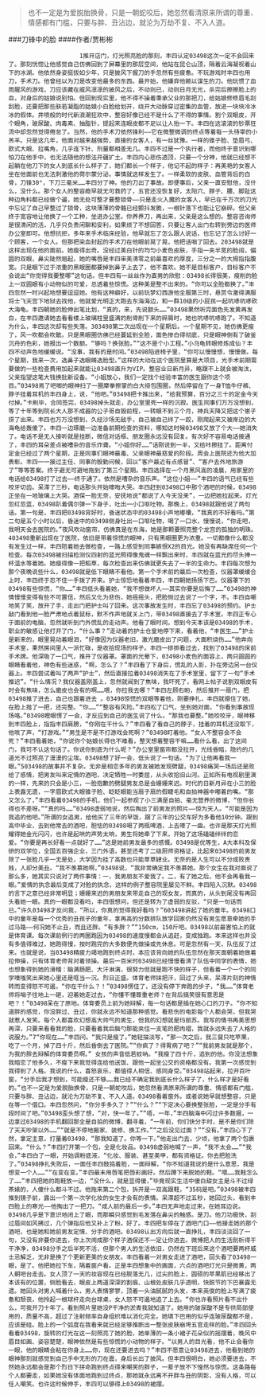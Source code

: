 > 也不一定是为爱脱胎换骨，只是一朝蛇咬后，她忽然看清原来所谓的尊重、情感都有门槛，只要与胖、丑沾边，就沦为万劫不复、不入人道。

###刀锋中的脸
####作者/贾彬彬

						1推开店门，灯光照亮脸的那刻，丰四认定03498这次一定不会回来了。那刻恍惚让他感觉自己仿佛回到了屏幕里的那层空间，他站在昆仑山顶，隔着云海凝视着山下的冰湖。他依然身姿挺拔如少年，只是披风下握刀的手忽然有些疲惫。不玩游戏时丰四也用刀，手术刀。他曾经以为刀是改变他最多的东西。最开始，他嫌弃他赖以谋生的刀。他玩惯了血雨腥风的游戏，刀应该藏在威风凛凛的披风之后，不动则已，动则日月无光，杀完后擦擦脸上的血，对身后的姑娘说别怕。但回到现实里，他不得不操着秉承父业的那把刀，给姑娘修修眉毛刮刮脸，还要把那些肤若凝脂的姑娘小白脸给划开，绕开大动脉穿过密集的血管，放进一块块冷冰冰的假体。井喷般的时代新浪潮狂欢中，整容好像已经不是什么了不得的事情。割个双眼皮，开个眼角，玻尿酸、肉毒素、抽脂针，提起来连眼皮都不足以让人抬一下。丰四在这滚滚的钞票狂流中却忽然觉得倦怠了。当然，他的手术刀依然锋利——它在微整微调的终点等着每一头待宰的小羔羊。只是这几年，他面对越来越强势、直接的女客人，有一丝犹豫。一样的锥子脸、垫眉弓、欧式大眼、拉嘴角，几乎连下针、剂量都相差无几。丰四不过是一个执行者，而他终于意识到哪怕刀在他手中，也无法随他的想法开疆扩土。丰四内心悲伤透顶，只要一个分神，他就已经想不起躺在他刀下的女人到底长什么样子了，她们都长一个样子，他记不起的样子：再美艳的女客人坐在他面前也无法刺激他的荷尔蒙分泌。事情就这样发生了。一样柔软的皮肤、血管背后的白骨，刀锋30°，下刀三毫米……丰四分了神。他的刀出了事故。即便事后，父亲一直安慰他，没什么，没什么。那个女人的整容瘾早就无可救药了，五官还没恢复好，太阳穴、脖子、腰、脚趾这种边角料都已经做个遍，她无处可整才要整锁骨——只是走火入魔的女客人，早已在千万次的刀光中忘记了自己早整过了锁骨，这块薄薄的骨骼已经颤抖发脆，一根针落下也能让它崩碎。但父亲终于宽容地让他换了一个工种，坐进办公室。你养养刀，再出来，父亲是这么想的。整容咨询师是很清闲的活，几乎只负责闲聊和安利，如果烦了不想回答，只要让客人出门右转到旁边的医师办公室即可。他想抗拒，多年来手术临床经验，他早就忘了怎么跟人说话，也忘记了怎么讨好一个顾客，一个女人。但那把染血封起的手术刀在他眼前晃了晃，他把话咽了回去。203498就是这样出现在他的面前。她瘦得出奇。没经过美白针的均匀小麦色皮肤，手指一夹半宽的脸阔，偏圆的双眼，鼻尖陡然翘起，她的嘴唇是丰四审美清零之前最喜欢的厚度，三分之一的大拇指指腹宽。只是眼下过于浓重的黑眼圈都要掉到鼻子上去了，他不喜欢。她不是目标客户，目标客户不会说出“你觉得我要整哪”这句话。但丰四有一丝丝作为直男的欣慰：03498长得很美，瘦削的脸上一双圆眼有小动物似的可爱，总透着些惊慌。这种美是整不出来的。“你可以全脸都换了。”丰四忽然一时兴起地想要逗逗她。他有这种癖好，以前玩梦幻西游他全服第三时，悬赏令激得满服将士飞天宫下地狱去找他，他就爱光明正大跑去东海海边，和一群10级的小屁孩一起吭哧吭哧砍大海龟。丰四朝她的脸伸出笔比划，“真的，来，先说额头……”03498果然听完面色先发黄再发白，在丰四邀请她去看看楼上玻璃柱里盛满的削骨削下来的碎屑时，她也吭哧吭哧跑了。不知道为什么，丰四这次却有些失落。303498第二次出现在一个星期后。一个星期不见，她仿佛更瘦了，风一吹都会吹散。只是黑眼圈仿佛已经蔓延到全脸，面色惨白得彻底，只是眼神倒有了破釜沉舟的色彩，她报出一个数额。“够吗？换张脸。”“这不是个小工程。”小乌龟转眼修炼成仙？丰四不动声色地缓缓说。“没事，我有的是时间。”03498陷进椅子里，“你可以慢慢想，慢慢做。每个星期，我来一次，选鼻子选眼睛选脸型。”这样的大动在这个医院里算是大项目，光手术前期需要做的一些检查费用加起来就能让03498直升为VIP。整容业日新月异，略跟不上就会被淘汰，父亲指望这笔大钱换批新设备。“小姐放心，我们一定找个经验丰富的医生跟你这个项目。”03498焉了吧唧的眼神扫了一圈摩拳擦掌的白大褂包围圈，然后停留在了一身T恤牛仔裤、脖子挂着耳机的丰四身上，说，“他吧。”03498把卡推出来，“给我预算，百分之三十的定金今天付掉。”卡刷毕，合同签完，03498掉头就走，办公室里死一样的沉寂。医生同事们万万没想到，等了十年等到院长大人那不成器的公子哥自毁前程，一转眼不到三个月，神兵天降又把这个崽子捞了出来。丰四也万万没想到，久经沙场无敌手，自己被自己绊了一跤，刚爬起来又被岸边的大海龟给轰傻了。丰四一边琢磨一边准备前期检查的资料，哪知这时候03498又放了个大——她消失了。电话不是无人接听就是挂断，微信对话框、朋友圈永远没有回复。有次好不容易电话接通了，丰四的耳朵差点被嘈杂的音乐炸聋。“小姐你好……”话刚说到一半，又给咔擦挂了。距离付定金已经过了两个星期，正是同事们眼神最毒、父亲眼神最慈爱的阶段。周会上医院还为他大加表彰。丰四一一接过主任、同事的殷勤问候，回以“客户最近有点感冒”、“客户去外地旅游了”等等答案。终于避无可避地拖到了第三个星期。丰四选择在一个月黑风高的凌晨，用家里的电话给03498打了过去——终于通了。依然是嘈杂的音乐声。“这位小姐——”丰四的语气已经有些咬牙切齿。呆滞了三秒，电话那头开始嚎啕大哭。丰四赶到03498口中那个酒吧的时候，03498正坐在一地玻璃上大哭。酒保一脸无奈，安抚地说“都说了人今天没来”，一边把她拉起来。灯光忽红忽蓝，03498趴着偶尔弹一下身子，吐出一小口呕吐物。那晚上，03498就跟他说了两句话。第一句是，丰四把03498背好时，昏迷状态中的03498小声地嘟囔，“我真的不好看吗。”第二句是五个小时以后，昏迷中的03498侧身吐出一口呕吐物，喝了一口水，慢慢说，“你走吧，我明天会去医院的。”夜风吹动窗帘，仿佛真是在东海，她是那颗要照亮整个龙宫的孤独的明珠。403498重新出现在了医院，依旧是带着惊慌的眼神，只有黑眼圈更为浓重。一切都像什么都没有发生过一样，丰四陪着她去做检查，一路上感受到同事嫉恨X2的目光。她没有再缺席任何一个检查。每次03498被扫描检测仪四射的蓝光照得像鬼魂一样飘出来时，丰四就在蓝光的尽头捧一杯温水等着她。她瘦得像一把稻草，每次检查出来仿佛就更失去了一半的生命力。丰四每次想为那个夜晚说些什么，03498就是低下眼睛不看他。第一个手术前的最后一次检查，仪器罩缓缓合上时，丰四终于忍不住一手拨了开来。护士惊恐地看着丰四，丰四朝她扬扬下巴。仪器罩下的03498有些惊慌，“你……”丰四低头看着她，“我不想做坏人——其实你要是后悔了……”03498的神情慢慢变得有些不可置信，然后又化为悲伤，她摇摇头，把脸侧过去说了一个字，不。丰四自嘲地笑了笑，放开了手，走出门把护士叫了回来。这次事故发生时，丰四忘了03498的预约。护士敲门看到他一脸严肃地点着鼠标，默不作声地就关上门，带03498直接去了手术室。丰四正专心于面前的电脑，忽然就听到门外慌乱的走动声。他看了眼时间，想到今天本该是03498的手术，职业的敏感让他打开了门，“什么事？”走动着的护士仓皇地停下来，看着他，“丰医生……”护士是新来的，眼里晃动着眼泪，“好像因为仪器老旧，激光磨皮出了问题，大面积烧伤……”他奔向手术室，果然房间里人一派忙碌，是收拾现场的样子。丰四一排排看过去，找到了03498的床前手术牌。他深吸了一口气，推开了仪器罩。罩面的光晕下，03498小麦色的面容上，两只圆圆的眼睛看着他，神色有些迷惑，“啊，怎么了？”丰四看了下身后，慌乱的人影，扑在旁边另一台仪器上。丰四尝试着叫了两声“护士”，然后直接拉着03498消失在了手术室里，留下了一句“手术推迟”。“什么情况？我仪器盖刚盖上，忽然就闻到了焦味，我吓死了，看网上帖子说割双眼皮有时会有焦味，怎么磨皮也会有的啊……喂，你拉我去哪？”丰四左顾右盼，然后推开一扇门，把03498推了进去，自己也跟着进去 。03498惊慌的双眼等着他，刚要挣扎，丰四就摁住了她，在脸上揩了一把，还完整。“你……”“整容有风险。”丰四松了口气，坐到她对面，“你看到事故现场咯。”03498瞪眼愣了一会，才反应到自己的医生说了什么。“那我也要整。”她咬咬牙，眼神移到丰四脸上，指指丰四肩膀，“你刚在干什么？”丰四看了看自己的脖子，挂着的耳机还没取下，他咳了声，“打游戏。”“男生是不是不打游戏会死啊？”03498盯着他。“女人不整容会不会死？”丰四看着她，“你说你个姑娘长得也不难看，整天想着整容干嘛……看什么看，出了这间门，我可不认这句话了。你说你到底为什么呢？”办公室里窗帘都没拉开，光线昏暗，隐约的几道光不过照亮了漫漫的尘埃。03498想了好一会，低头说了一句话。“为了让他再看我一眼。”503498的故事并不复杂。无非是相恋多年的男友被她发现劈腿，03498痛哭一场后还是败给了感情，把男友叫来定情的酒吧，决定牺牲一时委屈，从头收拾旧山河。正如所有电视剧里演的一样，先来的只会是小三，一脸抱歉的劈腿男友总是会姗姗来迟。时代的日新月异在小三的脸上表露无遗，一字眉欧式大眼锥子脸、眨眨眼能当扇子扇的假睫毛和自拍神器中嘟着的嘴。“那又怎么了，”丰四看着03498的手机，他们一起参观了小三满是自拍、毫无营养的微博，“但你长得也不差呀。”“真的吗……”03498虚弱地说，然后掏出了前男友的照片——惊为天人。“可能是因为我追的他吧。”所谓的女追男，给他买了三年的早饭，跟了三年的公交车好为多看他10分钟。跟到高中毕业，去到他常去的酒吧，胆怯的03498喝了两瓶啤酒，上去嚎了一曲。也许是那天灯光照耀得她金光闪闪，也许是起哄的声势太响，男生将她牵了下来，开始了这场磕磕绊绊的恋爱。“你要是再长好看一点就好了……”这是她前男友最多的感慨。03498是优等生，A大本科及保研的双学位，全国五百强企业，三门外语，甚至还考了二级厨师资格证，比起来03498的前男友除了一张脸几乎一无是处，大学因为挂了高数也只能草草肄业。无奈的是人生可以不分成败贵贱，人却分美丑。“我不羡慕她啊，”03498说，“我非常确定我不羡慕她。那个女生在我对面说了那么多，她其实只说对了两件事情：一，我男朋友不爱我了。二，有了她之后，他不会再看我一眼。”爱情的执念最后变成了对脸的执念，这样的例子整容院里屡见不鲜。丰四陷入沉默。03498的言下之意已经非常明显；姗姗来迟的男朋友来带走自己的现女友，而真的，从头到尾没有再回头看她一眼。真的一眼都没看吗，丰四很想问，但还是转为了虚弱的反驳，“只是一句话而已。”许久03498才反问我，“所以，你真的觉得我好看吗？”603498讲起了她的童年。03498口中的童年是每一个优秀的丑孩子的童年，拿再高的分数排队放学回家仍然没有男生愿意牵她的手过马路——何况她不止丑，而且还胖。“有多胖？”“150cm，150斤吧。03498以前最害怕上的就是体育课。每次课前例行的两圈跑因为03498的速度慢都会从追赶，变成独跑。本来这样也并没有多值得难过，她跑得慢，按时跑完的大多数便先做操或先休息。可是忽然有一天，队伍反了过来。也就是说，当03498精疲力竭地跑到终点时，本应该背向她的队伍忽然在那天面朝着她做着拉伸操，只有体育老师背对着领操。最后一百米时03498已经慢慢看清了队伍中同学的表情，她也想象得到她的滑稽：脑满肠肥、大汗淋漓，很努力但就是跑不快的样子，但看着一个一个的同学噗嗤笑出来她心里还是哐当一沉。烈日正盛。体育老师抹把汗，回过了头来，呆滞片刻的神情转而变得怒不可遏，“你在干什么？！”03498愣住了，还没有停下奔跑的步子，“我……”体育老师将哨子往地上一砸，迎着她走过去，“你懂不懂尊重老师？在背后搞笑很有意思是吧？！”03498呆在了原地。体育委员上前为她辩解，每一句话都是插在她心口的刀子。“你不知道胖的感觉，你没胖过、丑过，你就永远不知道那种感觉。看悲伤的电影每个人都会哭，但我哭就惹人发笑。每个人都喜欢幻想高大帅气的男生，但我的幻想就是玛丽苏。我写的情书再美思想再深，只要来看看我的脸，只要看着我后脑勺那能夹住一支笔的肥肉褶，我就永远失去了人格的说服力。”7“你现在……”丰四问。“我只是瘦了。”她轻描淡写，“那一次之后，我三餐只吃苹果，吃了一个月，掉了四十斤，然后昏倒去了医院。”“你疯了？得胃病了吧？”“我前男友就是那个，为我的胖去辩解的体育委员啊。” 女孩的声音低若蚊呐。“我瘦了四十斤，追到的他。你没法想象我暗恋了他多久，不瘦下来我觉得连给他送饭、跟他一起坐公交的资格都没有。我第一次感觉到我得到了人格。我说的什么，喜怒哀乐，都值得人相信、感同身受。”03498站起来，拉开百叶窗，“分手后我才想到，可能瘦还不够……我已经不确定我到底长什么样子了，什么样才是好看的。”也不一定是为爱脱胎换骨，只是一朝蛇咬后，她忽然看清原来所谓的尊重、情感都有门槛，只要与胖、丑沾边，就沦为万劫不复、不入人道。03498看着窗外。或者说她早就想整容，只是在等一个借口。丰四忽然问，“你分手多久了？”“什么？”“下定决心要换整张脸，一定是分手有段时间了吧。”03498歪头想了想，“对，快一年了。”“唔，一年，”丰四脑海中闪过许多数据，一边拿过03498的手机翻回那全是自拍的微博，翻寻着，“一年前，你们快分手时，是不是你们除了天天吵架以外……”“就是不停地搬家、装修、换工作。”“之后没见过面？”“没有。”丰四心下了然，拿定主意，打量着03498，“那我知道了。你等一下。”他走出门去，少顷，他拿了两个包裹回来。“什么？”丰四打开第一个包，全是化妆品。03498虚弱地喊了一声，“我不太会……”“我会，”丰四白了一眼，开始调粉底液，“化妆、服装、甚至美甲，都有资格证。你去把脸洗了。”03498挣扎失败后，一面任丰四鼓捣着脸，一面辩解，“你不知道我说的是什么意思，我是想变一个人……”“在变在变。”丰四最末用唇笔把唇彩画好。然后蹲下来脱她的鞋。“喂……我鞋怎么了……”丰四把她的跑鞋放一边，“没什么，就是显得傻，”毕竟现实生活中傻白甜女主是斗不过绿茶婊的，人傻什么都斗不过。他拖来第二个包，拆开是一双高跟鞋，“35码是吧。”03498被丰四推到镜子前，露出一个第一次学化妆的女生才会有的表情。呆滞超不过五秒，她回过头，看到丰四脸上的寒光——他掏出了一把刀。“成人前的最后一步。”丰四无声地走过来，在她耳边说。03498几乎是下意识地闭上了眼，而那瞬只感觉到毛发落在鼻尖的触感。是刀。他刀功极快，刮过眉间如风拂过，几个弹指后他又补上了粉。好了。丰四把车停在了酒吧门口——他接走她的那个酒吧，也是她和她前男友定情、分手的酒吧。03498认出方向后就一直挣扎，丰四淡淡回了一句，又没有非要你进去，你上次闹成那个样子酒保还不一定让你进去。微博把人的生活剖析得干干净净，03498分手之后半死不活，但那个男人的生活依旧，仍然在下班后来这个酒吧要两杯威士忌解乏，无非是换了个更新更美的女朋友。丰四看着一对男女走进了酒吧，回头看了03498一眼，是了。他把她拉下车，隔着窗户看。正是丰四想象中的画面，六点的酒吧灯光只是微黄，两人朝吧台走去。女人顶了一天的妆容现在已经脱落无几，过尖的脸上，圆硕的苹果肌已经移出了本该有的位置，侧脸看去，眼皮上两道深深的割痕、山根处皮肤几乎透明，快脱节的下巴暴露无遗。她回头对男人喊着什么，男人表情寥寥，顶着一头油腻腻的头发，本来英俊的脸上写满了疲惫和颓丧，他拎起一根球杆走向台球桌，女人怒不可遏地追了上去。“你也许看照片看不出什么，可我开刀十年了。看到照片里她没P干净的淤青我就知道了。她用的玻尿酸不是专供局部使用的，质量不高，超过了注射频率自身组织难以消化完全。她填下巴用的似乎连玻尿酸都不是，应该是硅。脸上的一个弧度在我看来就已经足够推断出一整张皮肤崩垮五官走样的脸。”丰四回头看着03498，旋转的灯光在这一刻照亮了她的脸，她单薄的一条小裙子花朵似的摇摆着，晚风中眉目如画、姿容楚楚，眼神依然是有些惊慌的小动物的样子。“以男人的目光看，他不止会看你一眼，他的眼睛会粘在你身上……你，现在还要进去吗？”丰四不愿意让03498进去，他看到她的眼神那刻就感觉到自己手中无形的刀在震，身后长出了披风。但丰四很明白，她必须要进去，不然她永远都会是那个烈日下拼命跑到终点得来嘲笑的胖子，一辈子放不下惶然与惊慌。这条路每个人都要走，如果她没有体面地跑到过终点，那她就永远离不开胖与丑的阴影，没有人格，可以任人嘲笑。也许这时候伸手，丰四可以够得上03498的裙摆。			  		